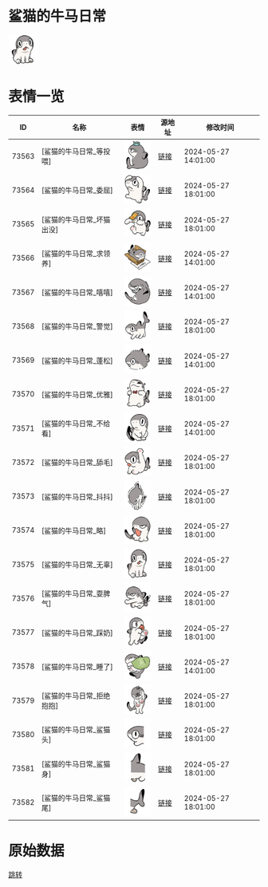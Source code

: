 # 鲨猫的牛马日常

<img src="./cover.png" height="60" alt="cover" />

# 表情一览

|ID|名称|表情|源地址|修改时间|
|----|----|----|----|----|
|73563|[鲨猫的牛马日常_等投喂]|<img src="./pic/073563_%5B鲨猫的牛马日常_等投喂%5D.png" height="60" alt="等投喂"/>|[链接](https://i0.hdslb.com/bfs/garb/461a82494b1e446cb37e76bf250f5dd8be89992a.png)|2024-05-27 14:01:00|
|73564|[鲨猫的牛马日常_委屈]|<img src="./pic/073564_%5B鲨猫的牛马日常_委屈%5D.png" height="60" alt="委屈"/>|[链接](https://i0.hdslb.com/bfs/garb/054449c94a5c6fd0fbf3a256f0b0120ac982bb26.png)|2024-05-27 18:01:00|
|73565|[鲨猫的牛马日常_坏猫出没]|<img src="./pic/073565_%5B鲨猫的牛马日常_坏猫出没%5D.png" height="60" alt="坏猫出没"/>|[链接](https://i0.hdslb.com/bfs/garb/e69780ae09fbe6f6ba949e1e7340508a43349161.png)|2024-05-27 18:01:00|
|73566|[鲨猫的牛马日常_求领养]|<img src="./pic/073566_%5B鲨猫的牛马日常_求领养%5D.png" height="60" alt="求领养"/>|[链接](https://i0.hdslb.com/bfs/garb/188652360f82a33bfb5935f947cd7a4e446626c3.png)|2024-05-27 14:01:00|
|73567|[鲨猫的牛马日常_嘻嘻]|<img src="./pic/073567_%5B鲨猫的牛马日常_嘻嘻%5D.png" height="60" alt="嘻嘻"/>|[链接](https://i0.hdslb.com/bfs/garb/ef7bbe0d3324df6ef00c74b433f9e3f70855af18.png)|2024-05-27 14:01:00|
|73568|[鲨猫的牛马日常_警觉]|<img src="./pic/073568_%5B鲨猫的牛马日常_警觉%5D.png" height="60" alt="警觉"/>|[链接](https://i0.hdslb.com/bfs/garb/75f45b9f24122872c257ffe9ad03278d7467949b.png)|2024-05-27 18:01:00|
|73569|[鲨猫的牛马日常_蓬松]|<img src="./pic/073569_%5B鲨猫的牛马日常_蓬松%5D.png" height="60" alt="蓬松"/>|[链接](https://i0.hdslb.com/bfs/garb/b9e2c294242fbe84604503193dccee22256712f1.png)|2024-05-27 14:01:00|
|73570|[鲨猫的牛马日常_优雅]|<img src="./pic/073570_%5B鲨猫的牛马日常_优雅%5D.png" height="60" alt="优雅"/>|[链接](https://i0.hdslb.com/bfs/garb/dc3d3c5321e7e6065ce948ec46fd92641cbd2ad7.png)|2024-05-27 18:01:00|
|73571|[鲨猫的牛马日常_不给看]|<img src="./pic/073571_%5B鲨猫的牛马日常_不给看%5D.png" height="60" alt="不给看"/>|[链接](https://i0.hdslb.com/bfs/garb/37805c28a6008b7a17e38db69b0c4fe623d4436f.png)|2024-05-27 14:01:00|
|73572|[鲨猫的牛马日常_舔毛]|<img src="./pic/073572_%5B鲨猫的牛马日常_舔毛%5D.png" height="60" alt="舔毛"/>|[链接](https://i0.hdslb.com/bfs/garb/44425f6dad26e2b29b356bdb7ec98938a5392cbf.png)|2024-05-27 18:01:00|
|73573|[鲨猫的牛马日常_抖抖]|<img src="./pic/073573_%5B鲨猫的牛马日常_抖抖%5D.png" height="60" alt="抖抖"/>|[链接](https://i0.hdslb.com/bfs/garb/d2316626f4ae26b58e82861987115ba8cff1b44f.png)|2024-05-27 18:01:00|
|73574|[鲨猫的牛马日常_略]|<img src="./pic/073574_%5B鲨猫的牛马日常_略%5D.png" height="60" alt="略"/>|[链接](https://i0.hdslb.com/bfs/garb/fe01e9312f6341e087989fba91c824ae21fb150b.png)|2024-05-27 18:01:00|
|73575|[鲨猫的牛马日常_无辜]|<img src="./pic/073575_%5B鲨猫的牛马日常_无辜%5D.png" height="60" alt="无辜"/>|[链接](https://i0.hdslb.com/bfs/garb/c3a82f6ab0c258a8b0b40eb7a7ac45525725d92e.png)|2024-05-27 18:01:00|
|73576|[鲨猫的牛马日常_耍脾气]|<img src="./pic/073576_%5B鲨猫的牛马日常_耍脾气%5D.png" height="60" alt="耍脾气"/>|[链接](https://i0.hdslb.com/bfs/garb/247fa831bed79808d4f4a959321aeb63b29616b8.png)|2024-05-27 18:01:00|
|73577|[鲨猫的牛马日常_踩奶]|<img src="./pic/073577_%5B鲨猫的牛马日常_踩奶%5D.png" height="60" alt="踩奶"/>|[链接](https://i0.hdslb.com/bfs/garb/f5a3fcc4a39267667506c28de7638f5b3f63c9cf.png)|2024-05-27 18:01:00|
|73578|[鲨猫的牛马日常_睡了]|<img src="./pic/073578_%5B鲨猫的牛马日常_睡了%5D.png" height="60" alt="睡了"/>|[链接](https://i0.hdslb.com/bfs/garb/263937dc188c335188cd1e1a4bed33888f89963d.png)|2024-05-27 14:01:00|
|73579|[鲨猫的牛马日常_拒绝抱抱]|<img src="./pic/073579_%5B鲨猫的牛马日常_拒绝抱抱%5D.png" height="60" alt="拒绝抱抱"/>|[链接](https://i0.hdslb.com/bfs/garb/543e8a2e300c58bbc470dfc9d1ac1b6853f77d3b.png)|2024-05-27 18:01:00|
|73580|[鲨猫的牛马日常_鲨猫头]|<img src="./pic/073580_%5B鲨猫的牛马日常_鲨猫头%5D.png" height="60" alt="鲨猫头"/>|[链接](https://i0.hdslb.com/bfs/garb/bc821163a9f3fa8640047fbf6c55f59893001a79.png)|2024-05-27 18:01:00|
|73581|[鲨猫的牛马日常_鲨猫身]|<img src="./pic/073581_%5B鲨猫的牛马日常_鲨猫身%5D.png" height="60" alt="鲨猫身"/>|[链接](https://i0.hdslb.com/bfs/garb/d075559cfe161d26286f4f30f3d0f5f410d79fe5.png)|2024-05-27 18:01:00|
|73582|[鲨猫的牛马日常_鲨猫尾]|<img src="./pic/073582_%5B鲨猫的牛马日常_鲨猫尾%5D.png" height="60" alt="鲨猫尾"/>|[链接](https://i0.hdslb.com/bfs/garb/32a691d57c51a232d85e998df40e0df68164291a.png)|2024-05-27 18:01:00|

# 原始数据

[跳转](./raw.json)

